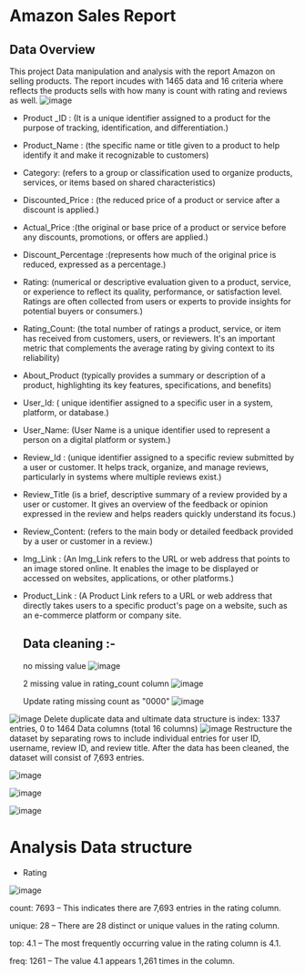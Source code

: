 
#                  Amazon Sales Report 

## Data Overview
This project Data manipulation and analysis with the report Amazon on selling products. The report incudes with 1465 data and 16 criteria where reflects the  products sells with how many is count with rating and reviews as well. 
![image](https://github.com/user-attachments/assets/7a04eaeb-ea0d-452b-8417-ecb5f97867dd)


* Product _ID : (It is a unique identifier assigned to a product for the purpose of tracking, identification, and differentiation.)
* Product_Name : (the specific name or title given to a product to help identify it and make it recognizable to customers)
* Category: (refers to a group or classification used to organize products, services, or items based on shared characteristics)
* Discounted_Price : (the reduced price of a product or service after a discount is applied.)
* Actual_Price :(the original or base price of a product or service before any discounts, promotions, or offers are applied.)
* Discount_Percentage :(represents how much of the original price is reduced, expressed as a percentage.)
* Rating: (numerical or descriptive evaluation given to a product, service, or experience to reflect its quality, performance, or satisfaction level. Ratings are often collected from users or experts to provide insights for potential buyers or consumers.)
* Rating_Count: (the total number of ratings a product, service, or item has received from customers, users, or reviewers. It's an important metric that complements the average rating by giving context to its reliability)
* About_Product (typically provides a summary or description of a product, highlighting its key features, specifications, and benefits)
* User_Id: ( unique identifier assigned to a specific user in a system, platform, or database.)
* User_Name: (User Name is a unique identifier used to represent a person on a digital platform or system.)
* Review_Id : (unique identifier assigned to a specific review submitted by a user or customer. It helps track, organize, and manage reviews, particularly in systems where multiple reviews exist.)
* Review_Title (is a brief, descriptive summary of a review provided by a user or customer. It gives an overview of the feedback or opinion expressed in the review and helps readers quickly understand its focus.)
* Review_Content: (refers to the main body or detailed feedback provided by a user or customer in a review.)
* Img_Link : (An Img_Link refers to the URL or web address that points to an image stored online. It enables the image to be displayed or accessed on websites, applications, or other platforms.)
* Product_Link : (A Product Link refers to a URL or web address that directly takes users to a specific product's page on a website, such as an e-commerce platform or company site.


  ## Data cleaning :-

  no missing value
  ![image](https://github.com/user-attachments/assets/911d54cd-cff8-4957-8512-f06df7e7464d)

  2 missing value in rating_count column
  ![image](https://github.com/user-attachments/assets/37fea41c-9f04-4ac8-90e6-3d5aa12d310c)

  Update rating missing count as "0000"
![image](https://github.com/user-attachments/assets/13652aa0-2108-4a54-8f03-775e56c69c53)

![image](https://github.com/user-attachments/assets/feaa2e65-b867-43cd-87ad-f509af5daf44)
Delete duplicate data and ultimate data structure is index: 1337 entries, 0 to 1464
Data columns (total 16 columns)
![image](https://github.com/user-attachments/assets/0def4388-da74-4fe1-ab97-4a3618abcee4)
Restructure the dataset by separating rows to include individual entries for user ID, username, review ID, and review title. After the data has been cleaned, the dataset will consist of 7,693 entries.

![image](https://github.com/user-attachments/assets/4af5e3fc-8e09-49d5-b8a3-e0415e957044)

![image](https://github.com/user-attachments/assets/9bd0d1ba-6ea2-47f2-8621-dbbdb5d92687)


![image](https://github.com/user-attachments/assets/2033aa44-fdfd-4a09-8c19-bc67ee77f346)

# Analysis Data structure
* Rating

![image](https://github.com/user-attachments/assets/cf92c5e7-4049-4cc3-b3bf-39b3ee390314)

count: 7693 – This indicates there are 7,693 entries in the rating column.

unique: 28 – There are 28 distinct or unique values in the rating column.

top: 4.1 – The most frequently occurring value in the rating column is 4.1.

freq: 1261 – The value 4.1 appears 1,261 times in the column.












  

